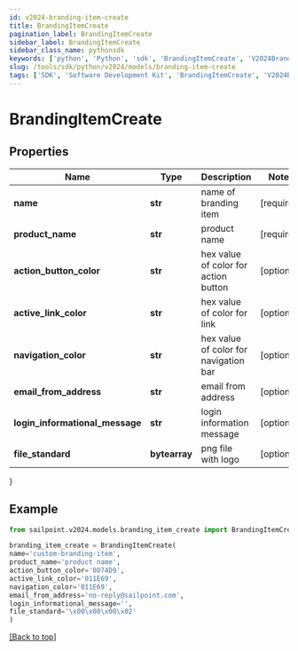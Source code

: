 ```yaml
---
id: v2024-branding-item-create
title: BrandingItemCreate
pagination_label: BrandingItemCreate
sidebar_label: BrandingItemCreate
sidebar_class_name: pythonsdk
keywords: ['python', 'Python', 'sdk', 'BrandingItemCreate', 'V2024BrandingItemCreate'] 
slug: /tools/sdk/python/v2024/models/branding-item-create
tags: ['SDK', 'Software Development Kit', 'BrandingItemCreate', 'V2024BrandingItemCreate']
---
```


# BrandingItemCreate


## Properties

Name | Type | Description | Notes
------------ | ------------- | ------------- | -------------
**name** | **str** | name of branding item | [required]
**product_name** | **str** | product name | [required]
**action_button_color** | **str** | hex value of color for action button | [optional] 
**active_link_color** | **str** | hex value of color for link | [optional] 
**navigation_color** | **str** | hex value of color for navigation bar | [optional] 
**email_from_address** | **str** | email from address | [optional] 
**login_informational_message** | **str** | login information message | [optional] 
**file_standard** | **bytearray** | png file with logo | [optional] 
}

## Example

```python
from sailpoint.v2024.models.branding_item_create import BrandingItemCreate

branding_item_create = BrandingItemCreate(
name='custom-branding-item',
product_name='product name',
action_button_color='0074D9',
active_link_color='011E69',
navigation_color='011E69',
email_from_address='no-reply@sailpoint.com',
login_informational_message='',
file_standard='\x00\x00\x00\x02'
)

```
[[Back to top]](#) 

